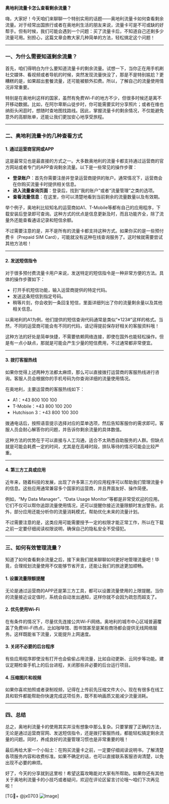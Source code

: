 **奥地利流量卡怎么查看剩余流量？**

嗨，大家好！今天咱们来聊聊一个特别实用的话题——奥地利流量卡如何查看剩余流量。对于经常出国旅行或者在奥地利生活的朋友来说，流量卡可是不可或缺的好帮手。但有时候，我们可能会遇到一个问题：买了流量卡后，不知道自己还剩多少流量可用。别担心，这篇文章会教大家几种简单的方法，轻松搞定这个问题！

---

### 一、为什么需要知道剩余流量？

首先，咱们得明白为什么要知道流量卡的剩余流量。试想一下，当你正在用手机刷社交媒体、看视频或者导航的时候，突然发现流量快没了，那是不是特别尴尬？更糟糕的是，如果超出套餐流量，还可能被额外扣费。所以，了解自己的流量使用情况非常重要。

特别是在奥地利这样的国家，虽然有免费Wi-Fi的地方不少，但很多时候还是离不开移动数据。比如，在阿尔卑斯山徒步时，你可能需要实时分享照片；或者在维也纳街头闲逛时，想随时查地图找路线。因此，掌握流量卡的剩余情况，不仅能避免意外的高额账单，还能让我们更加安心地享受旅程。

---

### 二、奥地利流量卡的几种查看方式

#### 1. **通过运营商官网或APP**
这是最常见也是最直接的方式之一。大多数奥地利的流量卡都支持通过运营商的官方网站或者专门的APP查询剩余流量。以下是一些常见的操作步骤：

- **登录账户**：首先你需要注册并登录运营商提供的账户。通常情况下，运营商会在你购买流量卡时提供相关信息。
- **进入流量查询页面**：登录后，找到“我的账户”或者“流量管理”之类的选项。
- **查看流量信息**：在这里，你可以清楚地看到当前剩余的流量数量以及有效期。

举个例子，奥地利比较知名的运营商如A1、T-Mobile等都有自己的应用程序，下载安装后登录即可查询。这种方式的优点是信息更新及时，而且功能齐全，除了流量外还能查看通话记录和短信余额。

不过需要注意的是，并不是所有的流量卡都支持这种方式。如果你买的是一些预付费卡（Prepaid SIM Card），可能就没有这种在线查询服务了。这时候就需要尝试其他方法啦！

---

#### 2. **发送短信指令**
对于很多预付费流量卡用户来说，发送特定的短信指令是一种非常方便的方法。具体的操作步骤如下：

- 打开手机短信功能，输入运营商提供的特定代码。
- 发送这条短信到指定号码。
- 稍等片刻，你会收到一条回复短信，里面详细列出了你的流量剩余量以及其他相关信息。

以奥地利的A1为例，他们提供的短信查询代码通常是类似“*123#”这样的格式。当然，不同的运营商可能会有不同的代码，请记得提前保存好相关的客服资料哦！

这种方法的好处是简单快捷，不需要依赖网络连接，即使在国外也能轻松操作。但是有一点小缺点，那就是可能会产生少量的短信费用，不过通常都非常便宜。

---

#### 3. **拨打客服热线**
如果你觉得上述两种方法都太麻烦，那么可以直接拨打运营商的客服热线进行咨询。客服人员会根据你的手机号码为你查询详细的流量使用情况。

在奥地利，主要运营商的客服热线如下：
- A1：+43 800 100 100
- T-Mobile：+43 800 100 200
- Hutchison 3：+43 800 100 300

拨通电话后，按照语音提示选择对应的菜单选项，然后告知客服你的需求即可。客服人员会耐心解答你的问题，并告诉你剩余流量的具体数值。

这种方法的优势在于可以直接与人工沟通，适合不太熟悉自助服务的人群。但缺点就是可能会耗费一定的时间，尤其是在高峰时段，排队等待的情况可能会比较严重。

---

#### 4. **第三方工具或应用**
近年来，随着科技的发展，出现了许多第三方的应用程序可以帮助我们管理流量卡的信息。这些应用通常兼容多个国家的运营商，并且界面友好、操作简便。

例如，“My Data Manager”、“Data Usage Monitor”等都是非常受欢迎的应用。它们不仅可以帮你追踪流量使用情况，还可以提醒你接近流量限额时发出警告。此外，部分应用还能分析你的流量消耗模式，帮助优化未来的流量计划。

不过需要注意的是，这类应用可能需要授予一定的权限才能正常工作，所以在下载之前一定要仔细阅读权限说明，确保自己的隐私安全不受侵犯。

---

### 三、如何有效管理流量？

知道了如何查看剩余流量之后，接下来我们就来聊聊如何更好地管理流量吧！毕竟，合理规划流量使用不仅能够节省开支，还能让我们的旅途更加顺畅。

#### 1. **设置流量限额提醒**
无论是通过运营商的APP还是第三方工具，都可以设置流量使用的上限提醒。当你的流量接近设定值时，系统会自动发出通知，这样你就不会因为疏忽而超支了。

#### 2. **优先使用Wi-Fi**
在有条件的情况下，尽量优先连接公共Wi-Fi网络。奥地利的城市中心区域普遍覆盖了免费Wi-Fi热点，比如咖啡馆、图书馆甚至是某些商场都会提供无线网络服务。这样既能省下流量，又能提升上网速度。

#### 3. **关闭不必要的后台程序**
有些应用程序即使没有打开也会偷偷占用流量，比如自动更新、云同步等功能。建议定期检查手机上的后台进程，关闭那些非必要的后台运行项目。

#### 4. **压缩图片和视频**
如果你喜欢拍照或者录制视频，记得在上传前先压缩文件大小。现在有很多在线工具和软件都能帮助你快速完成这项任务，既不影响画质又能减少流量消耗。

---

### 四、总结

总之，奥地利流量卡的使用其实并没有想象中那么复杂。只要掌握了正确的方法，无论是通过运营商官网、发送短信指令，还是拨打客服热线，都能轻松搞定剩余流量的问题。同时，养成良好的流量管理习惯也是非常重要的哦！

最后再给大家一个小贴士：在购买流量卡之前，一定要仔细阅读说明书，了解清楚各项服务内容和收费标准。如果不确定的话，也可以直接联系客服咨询清楚，以免出现不必要的麻烦。

好了，今天的分享就到这里啦！希望这篇攻略能对大家有所帮助。如果你还有其他关于奥地利流量卡的小技巧或者疑问，欢迎在评论区留言讨论哦～咱们下次再见啦！

[TG💪+ @jx0703 ![Image](https://github.com/user-attachments/assets/dbca1d08-cadb-493c-b0ec-ad6f7a83f270)]